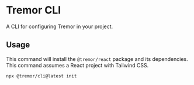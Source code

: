 # Tremor CLI

A CLI for configuring Tremor in your project.

## Usage

This command will install the `@tremor/react` package and its dependencies. This command assumes a React project with Tailwind CSS.

```
npx @tremor/cli@latest init
```

